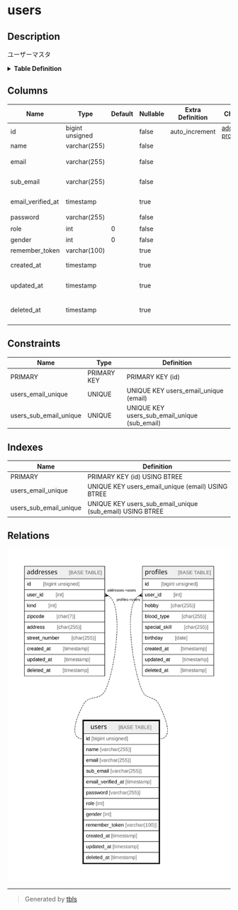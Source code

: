 # users

## Description

ユーザーマスタ

<details>
<summary><strong>Table Definition</strong></summary>

```sql
CREATE TABLE `users` (
  `id` bigint unsigned NOT NULL AUTO_INCREMENT,
  `name` varchar(255) COLLATE utf8mb4_unicode_ci NOT NULL COMMENT '氏名',
  `email` varchar(255) COLLATE utf8mb4_unicode_ci NOT NULL COMMENT 'メールアドレス',
  `sub_email` varchar(255) COLLATE utf8mb4_unicode_ci NOT NULL COMMENT 'サブメールアドレス',
  `email_verified_at` timestamp NULL DEFAULT NULL,
  `password` varchar(255) COLLATE utf8mb4_unicode_ci NOT NULL COMMENT 'パスワード',
  `role` int NOT NULL DEFAULT '0' COMMENT '権限',
  `gender` int NOT NULL DEFAULT '0' COMMENT '性表現',
  `remember_token` varchar(100) COLLATE utf8mb4_unicode_ci DEFAULT NULL,
  `created_at` timestamp NULL DEFAULT NULL,
  `updated_at` timestamp NULL DEFAULT NULL,
  `deleted_at` timestamp NULL DEFAULT NULL,
  PRIMARY KEY (`id`),
  UNIQUE KEY `users_email_unique` (`email`),
  UNIQUE KEY `users_sub_email_unique` (`sub_email`)
) ENGINE=InnoDB DEFAULT CHARSET=utf8mb4 COLLATE=utf8mb4_unicode_ci COMMENT='ユーザーマスタ'
```

</details>

## Columns

| Name | Type | Default | Nullable | Extra Definition | Children | Parents | Comment |
| ---- | ---- | ------- | -------- | ---------------- | -------- | ------- | ------- |
| id | bigint unsigned |  | false | auto_increment | [addresses](addresses.md) [profiles](profiles.md) |  | PrimaryKey |
| name | varchar(255) |  | false |  |  |  | 氏名 |
| email | varchar(255) |  | false |  |  |  | メールアドレス |
| sub_email | varchar(255) |  | false |  |  |  | サブメールアドレス |
| email_verified_at | timestamp |  | true |  |  |  | メール承認日時 |
| password | varchar(255) |  | false |  |  |  | パスワード |
| role | int | 0 | false |  |  |  | 権限 |
| gender | int | 0 | false |  |  |  | 性表現 |
| remember_token | varchar(100) |  | true |  |  |  |  |
| created_at | timestamp |  | true |  |  |  | レコード作成日時 |
| updated_at | timestamp |  | true |  |  |  | レコード更新日時 |
| deleted_at | timestamp |  | true |  |  |  | レコードソフトデリート日時 |

## Constraints

| Name | Type | Definition |
| ---- | ---- | ---------- |
| PRIMARY | PRIMARY KEY | PRIMARY KEY (id) |
| users_email_unique | UNIQUE | UNIQUE KEY users_email_unique (email) |
| users_sub_email_unique | UNIQUE | UNIQUE KEY users_sub_email_unique (sub_email) |

## Indexes

| Name | Definition |
| ---- | ---------- |
| PRIMARY | PRIMARY KEY (id) USING BTREE |
| users_email_unique | UNIQUE KEY users_email_unique (email) USING BTREE |
| users_sub_email_unique | UNIQUE KEY users_sub_email_unique (sub_email) USING BTREE |

## Relations

![er](users.svg)

---

> Generated by [tbls](https://github.com/k1LoW/tbls)
